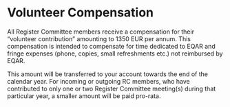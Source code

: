 # Volunteer Compensation

All Register Committee members receive a compensation for their “volunteer contribution” amounting to 1350 EUR per annum. This compensation is intended to compensate for time dedicated to EQAR and fringe expenses (phone, copies, small refreshments etc.) not reimbursed by EQAR.

This amount will be transferred to your account towards the end of the calendar year. For incoming or outgoing RC members, who have contributed to only one or two Register Committee meeting(s) during that particular year, a smaller amount will be paid pro-rata.

